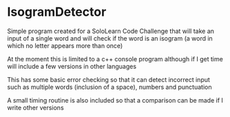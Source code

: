 # IsogramDetector

Simple program created for a SoloLearn Code Challenge that will take an input of a single word and will check if the word is an isogram
(a word in which no letter appears more than once)

At the moment this is limited to a c++ console program although if I get time will include a few versions in other languages

This has some basic error checking so that it can detect incorrect input such as multiple words (inclusion of a space), numbers and punctuation

A small timing routine is also included so that a comparison can be made if I write other versions
